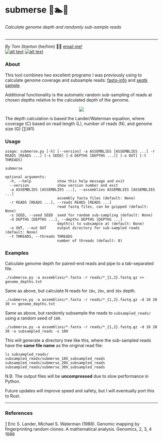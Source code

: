 # submerse :dna::swimmer::aquarius:
###### Calculate genome depth and randomly sub-sample reads

---
_By Tom Stanton_ (he/him) :scientist: 
[email me!](mailto:tomdstanton@gmail.com?subject=[submerse]) \
[![alt text][1.1]][1] [![alt text][6.1]][6]

[1]: http://twitter.com/tomstantonmicro
[1.1]: http://i.imgur.com/tXSoThF.png (twitter icon with padding)
[6]: http://www.github.com/tomdstanton
[6.1]: http://i.imgur.com/0o48UoR.png (github icon with padding)


### About
This tool combines two excellent programs I was previously using to calculate
genome coverage and subsample reads: 
[fastq-info](https://github.com/raymondkiu/fastq-info) and 
[seqtk sample](https://github.com/lh3/seqtk).

Additional functionality is the automatic random sub-sampling of reads at 
chosen depths relative to the calculated depth of the genome.

<p align="center">
    <img src="https://render.githubusercontent.com/render/math?math=C = LN / G">
</p>

The depth calculation is based the Lander/Waterman equation, where coverage (C) based on read length (L), 
number of reads (N), and genome size (G) [[1]](#1).


### Usage
```commandline
usage: submerse.py [-h] [--version] -a ASSEMBLIES [ASSEMBLIES ...] -r READS [READS ...] [-s SEED] [-d DEPTHS [DEPTHS ...]] [-o OUT] [-t THREADS]

submerse

optional arguments:
  -h, --help            show this help message and exit
  --version             show version number and exit
  -a ASSEMBLIES [ASSEMBLIES ...], --assemblies ASSEMBLIES [ASSEMBLIES ...]
                        assembly fasta files (default: None)
  -r READS [READS ...], --reads READS [READS ...]
                        read fastq files, can be gzipped (default: None)
  -s SEED, --seed SEED  seed for random sub-sampling (default: None)
  -d DEPTHS [DEPTHS ...], --depths DEPTHS [DEPTHS ...]
                        depth(s) to subsample at (default: None)
  -o OUT, --out OUT     output directory for sub-sampled reads (default: None)
  -t THREADS, --threads THREADS
                        number of threads (default: 8)
```


### Examples
Calculate genome depth for paired-end reads and pipe to a tab-separated file.
```commandline
./submerse.py -a assemblies/*.fasta -r reads/*_{1,2}.fastq.gz >> genome_depths.txt
```
Same as above, but calculate N reads for ```10x```, ```20x```, and ```30x``` depth.
```commandline
./submerse.py -a assemblies/*.fasta -r reads/*_{1,2}.fastq.gz -d 10 20 30 >> genome_depths.txt
```
Same as above, but randomly subsample the reads to ```subsampled_reads/``` using a random seed of ```100```.
```commandline
./submerse.py -a assemblies/*.fasta -r reads/*_{1,2}.fastq.gz -d 10 20 30 -o subsampled_reads -s 100
```
This will generate a directory tree like this, where the sub-sampled reads have the **same file
name** as the original read file:

```
ls subsampled_reads/
subsampled_reads/submerse_10X_subsampled_reads
subsampled_reads/submerse_20X_subsampled_reads
subsampled_reads/submerse_30X_subsampled_reads
```
N.B. The output files will be **uncompressed** due to slow performance in  Python.

Future updates will improve speed and safety, but I will eventually port this to Rust.

---

### References
<a id="1">[1]</a>
Eric S. Lander, Michael S. Waterman (1988).
Genomic mapping by fingerprinting random clones: A mathematical analysis.
Genomics, 2, 3, 4 1988